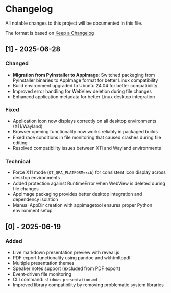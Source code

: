 # Changelog

All notable changes to this project will be documented in this file.

The format is based on [Keep a Changelog](https://keepachangelog.com/en/1.0.0/)

## [1] - 2025-06-28

### Changed
- **Migration from PyInstaller to AppImage**: Switched packaging from PyInstaller binaries to AppImage format for better Linux compatibility
- Build environment upgraded to Ubuntu 24.04 for better compatibility
- Improved error handling for WebView deletion during file changes
- Enhanced application metadata for better Linux desktop integration

### Fixed
- Application icon now displays correctly on all desktop environments (X11/Wayland)
- Browser opening functionality now works reliably in packaged builds
- Fixed race conditions in file monitoring that caused crashes during file editing
- Resolved compatibility issues between X11 and Wayland environments

### Technical
- Force X11 mode (`QT_QPA_PLATFORM=xcb`) for consistent icon display across desktop environments
- Added protection against RuntimeError when WebView is deleted during file changes
- AppImage packaging provides better desktop integration and dependency isolation
- Manual AppDir creation with appimagetool ensures proper Python environment setup

## [0] - 2025-06-19

### Added
- Live markdown presentation preview with reveal.js
- PDF export functionality using pandoc and wkhtmltopdf
- Multiple presentation themes
- Speaker notes support (excluded from PDF export)
- Event-driven file monitoring 
- CLI command: `slidown presentation.md`
- Improved library compatibility by removing problematic system libraries
